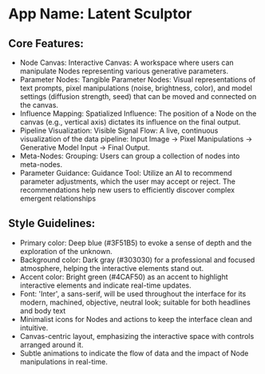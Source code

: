 # **App Name**: Latent Sculptor

## Core Features:

- Node Canvas: Interactive Canvas: A workspace where users can manipulate Nodes representing various generative parameters.
- Parameter Nodes: Tangible Parameter Nodes: Visual representations of text prompts, pixel manipulations (noise, brightness, color), and model settings (diffusion strength, seed) that can be moved and connected on the canvas.
- Influence Mapping: Spatialized Influence: The position of a Node on the canvas (e.g., vertical axis) dictates its influence on the final output.
- Pipeline Visualization: Visible Signal Flow: A live, continuous visualization of the data pipeline: Input Image -> Pixel Manipulations -> Generative Model Input -> Final Output. 
- Meta-Nodes: Grouping: Users can group a collection of nodes into meta-nodes.
- Parameter Guidance: Guidance Tool: Utilize an AI to recommend parameter adjustments, which the user may accept or reject. The recommendations help new users to efficiently discover complex emergent relationships

## Style Guidelines:

- Primary color: Deep blue (#3F51B5) to evoke a sense of depth and the exploration of the unknown.
- Background color: Dark gray (#303030) for a professional and focused atmosphere, helping the interactive elements stand out.
- Accent color: Bright green (#4CAF50) as an accent to highlight interactive elements and indicate real-time updates.
- Font: 'Inter', a sans-serif, will be used throughout the interface for its modern, machined, objective, neutral look; suitable for both headlines and body text
- Minimalist icons for Nodes and actions to keep the interface clean and intuitive.
- Canvas-centric layout, emphasizing the interactive space with controls arranged around it.
- Subtle animations to indicate the flow of data and the impact of Node manipulations in real-time.